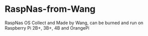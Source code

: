 # RaspNas-from-Wang
RaspNas OS Collect and Made by Wang, can be burned and run on Raspberry Pi 2B+, 3B+, 4B and OrangePi
